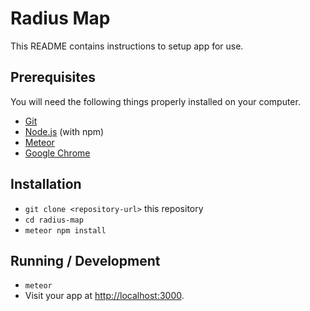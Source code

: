 # Radius Map

This README contains instructions to setup app for use.

## Prerequisites

You will need the following things properly installed on your computer.

* [Git](https://git-scm.com/)
* [Node.js](https://nodejs.org/) (with npm)
* [Meteor](https://www.meteor.com/install)
* [Google Chrome](https://google.com/chrome/)

## Installation

* `git clone <repository-url>` this repository
* `cd radius-map`
* `meteor npm install`

## Running / Development

* `meteor`
* Visit your app at [http://localhost:3000](http://localhost:3000).
